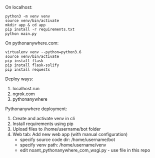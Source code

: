 On localhost:
```
python3 -m venv venv
source venv/bin/activate
mkdir app & cd app
pip install -r requirements.txt
python main.py
```

On pythonanywhere.com:
```
virtualenv venv --python=python3.6
source venv/bin/activate
pip install flask
pip install flask-sslify
pip install requests
```

Deploy ways:
1. localhost.run
2. ngrok.com
3. pythonanywhere

Pythonanywhere deployment:
1. Create and activate venv in cli
2. Install requirements using pip
3. Upload files to /home/username/bot folder
4. Web tab: Add new web app (with manual configuration)
    - specify source code dir: /home/username/bot
    - specify venv path: /home/username/venv
    - edit noant_pythonanywhere_com_wsgi.py - use file in this repo
